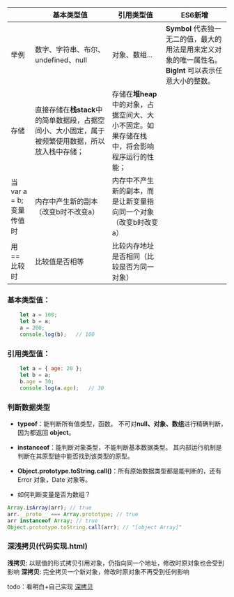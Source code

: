 |      | 基本类型值 | 引用类型值 | ES6新增  |
| ---- | ---- | ---- | ---- |
| 举例 |数字、字符串、布尔、undefined、null | 对象、数组... | **Symbol** 代表独一无二的值，最大的用法是用来定义对象的唯一属性名。**BigInt** 可以表示任意大小的整数。 |
| 存储 | 直接存储在**栈stack**中的简单数据段，占据空间小、大小固定，属于被频繁使用数据，所以放入栈中存储；| 存储在**堆heap**中的对象，占据空间大、大小不固定。如果存储在栈中，将会影响程序运行的性能；|
| 当 var a = b; 变量传值时 | 内存中产生新的副本（改变b时不改变a）| 内存中不产生新的副本，而是让新变量指向同一个对象（改变b时改变a）|
| 用 == 比较时 | 比较值是否相等 | 比较内存地址是否相同（比较是否为同一对象）|

### 基本类型值：
```JavaScript
    let a = 100;
    let b = a;
    a = 200;
    console.log(b);   // 100
```


### 引用类型值：
```JavaScript
    let a = { age: 20 };
    let b = a;
    b.age = 30;
    console.log(a.age);   // 30
```

### 判断数据类型

* **typeof**：能判断所有值类型，函数。
    不可对**null、对象、数组**进行精确判断，因为都返回 **object**。

* **instanceof**：能判断对象类型，不能判断基本数据类型。
    其内部运行机制是判断在其原型链中能否找到该类型的原型。

* **Object.prototype.toString.call()**：所有原始数据类型都是能判断的，还有 Error 对象，Date 对象等。

* 如何判断变量是否为数组？
```JavaScript
Array.isArray(arr); // true
arr.__proto__ === Array.prototype; // true
arr instanceof Array; // true
Object.prototype.toString.call(arr); // "[object Array]"
```

### 深浅拷贝(代码实现.html)
**浅拷贝**: 以赋值的形式拷贝引用对象，仍指向同一个地址，修改时原对象也会受到影响
**深拷贝**: 完全拷贝一个新对象，修改时原对象不再受到任何影响

todo：看明白+自己实现 [深拷贝](https://juejin.cn/post/6844903929705136141#heading-6)

